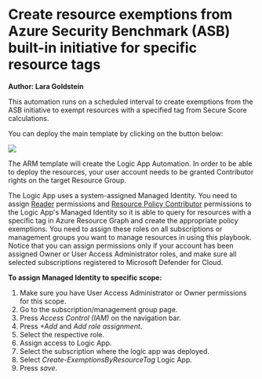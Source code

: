 # Create resource exemptions from Azure Security Benchmark (ASB) built-in initiative for specific resource tags

**Author: Lara Goldstein**

This automation runs on a scheduled interval to create exemptions from the ASB initiative to exempt resources with a specified tag from Secure Score calculations.

You can deploy the main template by clicking on the button below:

<a href="https://portal.azure.com/#create/Microsoft.Template/uri/https%3A%2F%2Fraw.githubusercontent.com%2Flaragoldstein13%2FMicrosoft-Defender-for-Cloud%2Fpatch-1%2FWorkflow%2520automation%2FCreate-ExemptionsByResourceTag%2FAzuredeploy.json" target="_blank">
    <img src="https://aka.ms/deploytoazurebutton"/>
</a>


The ARM template will create the Logic App Automation. In order to be able to deploy the resources, your user account needs to be granted Contributor rights on the target Resource Group.

The Logic App uses a system-assigned Managed Identity. You need to assign [Reader](https://docs.microsoft.com/en-us/azure/role-based-access-control/built-in-roles#reader) permissions and [Resource Policy Contributor](https://docs.microsoft.com/en-us/azure/role-based-access-control/built-in-roles#resource-policy-contributor) permissions to the Logic App's Managed Identity so it is able to query for resources with a specific tag in Azure Resource Graph and create the appropriate policy exemptions. You need to assign these roles on all subscriptions or management groups you want to manage resources in using this playbook.
Notice that you can assign permissions only if your account has been assigned Owner or User Access Administrator roles, and make sure all selected subscriptions registered to Microsoft Defender for Cloud.

**To assign Managed Identity to specific scope:**

1. Make sure you have User Access Administrator or Owner permissions for this scope.
2. Go to the subscription/management group page.
3. Press _Access Control (IAM)_ on the navigation bar.
4. Press _+Add_ and _Add role assignment_.
5. Select the respective role.
6. Assign access to Logic App.
7. Select the subscription where the logic app was deployed.
8. Select _Create-ExemptionsByResourceTag_ Logic App.
9. Press _save_.
